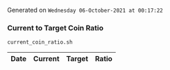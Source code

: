 Generated on `Wednesday 06-October-2021 at 00:17:22`

### Current to Target Coin Ratio
`current_coin_ratio.sh`

Date|Current|Target|Ratio
---|---|---|---
